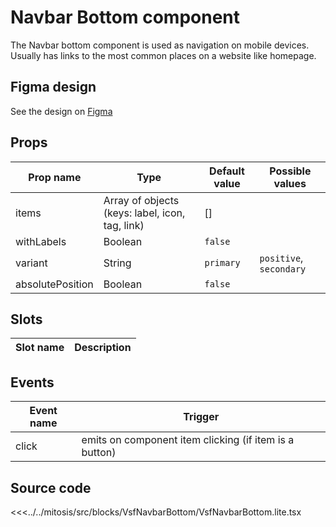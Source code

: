 # Navbar Bottom component

The Navbar bottom component is used as navigation on mobile devices. Usually has links to the most common places on a website like homepage.

<PlaygroundWrapper component="AlertBase"/>

## Figma design

See the design on [Figma](https://www.figma.com/file/CWOkbpne0tDpSenT4ZEUTQ/%F0%9F%9B%A0-SFUI-2.0-%7C-Development?node-id=11378%3A17353)

## Props

| Prop name             | Type                                            | Default value | Possible values     |
|-----------------------|----------------------------|---------------    |----------------------------------|
| items                 | Array of objects (keys: label, icon, tag, link) | []             |                   |
| withLabels            | Boolean                    | `false`            |                                      |
| variant               | String                     | `primary`      | `positive`, `secondary`                |
| absolutePosition       | Boolean                    | `false`       |                                        |

## Slots

| Slot name |            Description            |
| --------- | :-------------------------------: |

## Events

| Event name |            Trigger             |
| ---------- | ----------------------------  |
| click      | emits on component item clicking (if item is a button)   |


## Source code

<<<../../mitosis/src/blocks/VsfNavbarBottom/VsfNavbarBottom.lite.tsx
